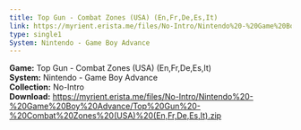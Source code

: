 ```yaml
---
title: Top Gun - Combat Zones (USA) (En,Fr,De,Es,It)
link: https://myrient.erista.me/files/No-Intro/Nintendo%20-%20Game%20Boy%20Advance/Top%20Gun%20-%20Combat%20Zones%20(USA)%20(En,Fr,De,Es,It).zip
type: single1
System: Nintendo - Game Boy Advance
---
```

<b>Game:</b> Top Gun - Combat Zones (USA) (En,Fr,De,Es,It)<br>
<b>System:</b> Nintendo - Game Boy Advance<br>
<b>Collection:</b> No-Intro<br>
<b>Download:</b> https://myrient.erista.me/files/No-Intro/Nintendo%20-%20Game%20Boy%20Advance/Top%20Gun%20-%20Combat%20Zones%20(USA)%20(En,Fr,De,Es,It).zip